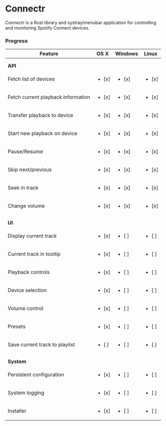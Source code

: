 # Connectr

Connectr is a Rust library and systray/menubar application for controlling and monitoring Spotify Connect devices.



### Progress

| Feature                                | OS X                    | Windows                 | Linux                   |
| ---                                    | ---                     | ---                     | ---                     |
|                                        |
|                                        |
| **API**                                |
| Fetch list of devices                  | <ul><li> [x] </li></ul> | <ul><li> [x] </li></ul> | <ul><li> [x] </li></ul> |
| Fetch current playback information     | <ul><li> [x] </li></ul> | <ul><li> [x] </li></ul> | <ul><li> [x] </li></ul> |
| Transfer playback to device            | <ul><li> [x] </li></ul> | <ul><li> [x] </li></ul> | <ul><li> [x] </li></ul> |
| Start new playback on device           | <ul><li> [x] </li></ul> | <ul><li> [x] </li></ul> | <ul><li> [x] </li></ul> |
| Pause/Resume                           | <ul><li> [x] </li></ul> | <ul><li> [x] </li></ul> | <ul><li> [x] </li></ul> |
| Skip next/previous                     | <ul><li> [x] </li></ul> | <ul><li> [x] </li></ul> | <ul><li> [x] </li></ul> |
| Seek in track                          | <ul><li> [x] </li></ul> | <ul><li> [x] </li></ul> | <ul><li> [x] </li></ul> |
| Change volume                          | <ul><li> [x] </li></ul> | <ul><li> [x] </li></ul> | <ul><li> [x] </li></ul> |
|                                        |
|                                        |
| **UI**                                 |
| Display current track                  | <ul><li> [x] </li></ul> | <ul><li> [ ] </li></ul> | <ul><li> [ ] </li></ul> |
| Current track in tooltip               | <ul><li> [x] </li></ul> | <ul><li> [ ] </li></ul> | <ul><li> [ ] </li></ul> |
| Playback controls                      | <ul><li> [x] </li></ul> | <ul><li> [ ] </li></ul> | <ul><li> [ ] </li></ul> |
| Device selection                       | <ul><li> [x] </li></ul> | <ul><li> [ ] </li></ul> | <ul><li> [ ] </li></ul> |
| Volume control                         | <ul><li> [x] </li></ul> | <ul><li> [ ] </li></ul> | <ul><li> [ ] </li></ul> |
| Presets                                | <ul><li> [x] </li></ul> | <ul><li> [ ] </li></ul> | <ul><li> [ ] </li></ul> |
| Save current track to playlist         | <ul><li> [ ] </li></ul> | <ul><li> [ ] </li></ul> | <ul><li> [ ] </li></ul> |
|                                        |
|                                        |
| **System**                             |
| Persistent configuration               | <ul><li> [x] </li></ul> | <ul><li> [ ] </li></ul> | <ul><li> [ ] </li></ul> |
| System logging                         | <ul><li> [x] </li></ul> | <ul><li> [ ] </li></ul> | <ul><li> [ ] </li></ul> |
| Installer                              | <ul><li> [x] </li></ul> | <ul><li> [ ] </li></ul> | <ul><li> [ ] </li></ul> |


